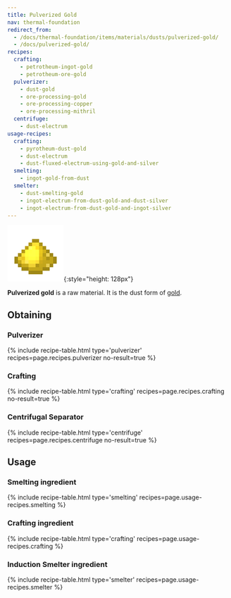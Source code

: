 ```yaml
---
title: Pulverized Gold
nav: thermal-foundation
redirect_from:
  - /docs/thermal-foundation/items/materials/dusts/pulverized-gold/
  - /docs/pulverized-gold/
recipes:
  crafting:
    - petrotheum-ingot-gold
    - petrotheum-ore-gold
  pulverizer:
    - dust-gold
    - ore-processing-gold
    - ore-processing-copper
    - ore-processing-mithril
  centrifuge:
    - dust-electrum
usage-recipes:
  crafting:
    - pyrotheum-dust-gold
    - dust-electrum
    - dust-fluxed-electrum-using-gold-and-silver
  smelting:
    - ingot-gold-from-dust
  smelter:
    - dust-smelting-gold
    - ingot-electrum-from-dust-gold-and-dust-silver
    - ingot-electrum-from-dust-gold-and-ingot-silver
---
```


![Pulverized gold](/assets/images/thermal-foundation/dust-gold.png){:style="height: 128px"}


**Pulverized gold** is a raw material. It is the dust form of
[gold](https://minecraft.gamepedia.com/Gold_Ingot).


Obtaining
---------

### Pulverizer
{% include recipe-table.html type='pulverizer' recipes=page.recipes.pulverizer no-result=true %}

### Crafting
{% include recipe-table.html type='crafting' recipes=page.recipes.crafting no-result=true %}

### Centrifugal Separator
{% include recipe-table.html type='centrifuge' recipes=page.recipes.centrifuge no-result=true %}


Usage
-----

### Smelting ingredient
{% include recipe-table.html type='smelting' recipes=page.usage-recipes.smelting %}

### Crafting ingredient
{% include recipe-table.html type='crafting' recipes=page.usage-recipes.crafting %}

### Induction Smelter ingredient
{% include recipe-table.html type='smelter' recipes=page.usage-recipes.smelter %}
